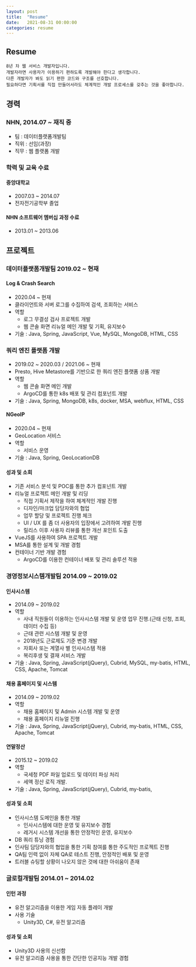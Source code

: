 ```yaml
---
layout: post
title:  "Resume"
date:   2021-08-31 00:00:00
categories: resume
---
```



## Resume

```
8년 차 웹 서비스 개발자입니다.
개발자라면 사용자가 이용하기 편하도록 개발해야 한다고 생각합니다.
다른 개발자가 봐도 읽기 편한 코드와 구조를 선호합니다.
필요하다면 기획서를 직접 만들어서라도 체계적인 개발 프로세스를 갖추는 것을 좋아합니다.
```
## **경력**
### NHN, 2014.07 ~ 재직 중
* 팀 : 데이터플랫폼개발팀
* 직위 : 선임(과장)
* 직무 : 웹 플랫폼 개발

### **학력 및 교육 수료**
#### 중앙대학교
* 2007.03 ~ 2014.07 
* 전자전기공학부 졸업

#### NHN 소프트웨어 멤버십 과정 수료
* 2013.01 ~ 2013.06

## **프로젝트**
### **데이터플랫폼개발팀 2019.02 ~ 현재**
#### Log & Crash Search
* 2020.04 ~ 현재
* 클라이언트와 서버 로그를 수집하여 검색, 조회하는 서비스
* 역할
  * 로그 무결성 검사 프로젝트 개발
  * 웹 콘솔 화면 리뉴얼 메인 개발 및 기획, 유지보수
* 기술 : Java, Spring, JavaScript, Vue, MySQL, MongoDB, HTML, CSS

### 쿼리 엔진 플랫폼 개발
* 2019.02 ~ 2020.03 / 2021.06 ~ 현재
* Presto, Hive Metastore를 기반으로 한 쿼리 엔진 플랫폼 상품 개발
* 역할
  * 웹 콘솔 화면 메인 개발
  * ArgoCD를 통한 k8s 배포 및 관리 컴포넌트 개발
* 기술 : Java, Spring, MongoDB, k8s, docker, MSA, webflux, HTML, CSS

#### NGeoIP
* 2020.04 ~ 현재
* GeoLocation 서비스
* 역할
  * 서비스 운영
* 기술 : Java, Spring, GeoLocationDB

#### 성과 및 소회
* 기존 서비스 분석 및 POC를 통한 추가 컴포넌트 개발
* 리뉴얼 프로젝트 메인 개발 및 리딩
  * 직접 기획서 제작을 하여 체계적인 개발 진행
  * 디자인/마크업 담당자와의 협업
  * 업무 할당 및 프로젝트 진행 체크
  * UI / UX 를 좀 더 사용자의 입장에서 고려하여 개발 진행
  * 릴리스 이후 사용자 리뷰를 통한 개선 포인트 도출
* VueJS를 사용하여 SPA 프로젝트 개발
* MSA를 통한 설계 및 개발 경험
* 컨테이너 기반 개발 경험
  * ArgoCD를 이용한 컨테이너 배포 및 관리 솔루션 적용


### **경영정보시스템개발팀 2014.09 ~ 2019.02**
#### 인사시스템
* 2014.09 ~ 2019.02
* 역할
  * 사내 직원들이 이용하는 인사시스템 개발 및 운영 업무 진행.(근태 신청, 조회, 데이터 수집 등)
  * 근태 관련 시스템 개발 및 운영
  * 2018년도 근로제도 기준 변경 개발
  * 자회사 또는 계열사 별 인사시스템 적용
  * 복리후생 및 결재 서비스 개발
* 기술 : Java, Spring, JavaScript(jQuery), Cubrid, MySQL, my-batis, HTML, CSS, Apache, Tomcat

#### 채용 홈페이지 및 시스템
* 2014.09 ~ 2019.02
* 역할
  * 채용 홈페이지 및 Admin 시스템 개발 및 운영
  * 채용 홈페이지 리뉴얼 진행
* 기술 : Java, Spring, JavaScript(jQuery), Cubrid, my-batis, HTML, CSS, Apache, Tomcat

#### 연말정산
* 2015.12 ~ 2019.02
* 역할
  * 국세청 PDF 파일 업로드 및 데이터 파싱 처리
  * 세액 정산 로직 개발.
* 기술 : Java, Spring, JavaScript(jQuery), Cubrid, my-batis,

#### 성과 및 소회
* 인사시스템 도메인을 통한 개발
  * 인사시스템에 대한 운영 및 유지보수 경험
  * 레거시 시스템 개선을 통한 안정적인 운영, 유지보수
* DB 쿼리 튜닝 경험
* 인사팀 담당자와의 협업을 통한 기획 참여를 통한 주도적인 프로젝트 진행
* QA팀 인력 없이 자체 QA로 테스트 진행, 안정적인 배포 및 운영
* 트러블 슈팅할 상황이 나오지 않은 것에 대한 아쉬움이 존재

### **글로컬개발팀 2014.01 ~ 2014.02**
#### 인턴 과정
* 유전 알고리즘을 이용한 게임 자동 플레이 개발
* 사용 기술
  * Unity3D, C#, 유전 알고리즘
  
#### 성과 및 소회
* Unity3D 사용의 신선함
* 유전 알고리즘 사용을 통한 간단한 인공지능 개발 경험
